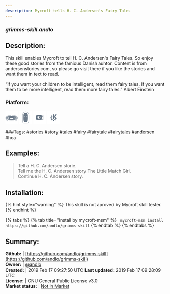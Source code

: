 ```yaml
---
description: Mycroft tells H. C. Andersen's Fairy Tales
---
```


### _grimms-skill.andlo_  
## Description:  
This skill enables Mycroft to tell H. C. Andersen's Fairy Tales. So enjoy these good stories from the famious Danish auhtor.
Content is from andersenstories.com, so please go visit there if you like the stories and want them in text to read.

“If you want your children to be intelligent, read them fairy tales. If you want them to be more
intelligent, read them more fairy tales.”
Albert Einstein  
### Platform:  
 ![Mark I](../.gitbook/assets/mark-1-icon.png)  ![Mark II](../.gitbook/assets/mark-2-icon.png)  ![Picroft](../.gitbook/assets/picroft-icon.png)  ![plasmoid](../.gitbook/assets/kde.png)   
  
###Tags: \#stories \#story \#tales \#fairy \#fairytale \#fairytales \#andersen \#hca   
## Examples:  
> Tell a H. C. Andersen storie.  
> Tell me the H. C. Andersen story The Little Match Girl.  
> Continue H. C. Andersen story.  
  
## Installation:  
{% hint style="warning" %}
This skill is not aproved by Mycroft skill tester.
{% endhint %}
    
{% tabs %}
{% tab title="Install by mycroft-msm" %}
``` mycroft-msm install https://github.com/andlo/grimms-skill```
{% endtab %}
  {% endtabs %}
    
## Summary:  
**Github:** | [https://github.com/andlo/grimms-skill](https://github.com/andlo/grimms-skill)  
**Owner:** | [@andlo](https://github.com/andlo)  
**Created:** | 2019 Feb 17 09:27:50 UTC  **Last updated:** 2019 Feb 17 09:28:09 UTC  
**License:** | GNU General Public License v3.0  
**Market status:** | [Not in Market](https://market.mycroft.ai/skill/)  
